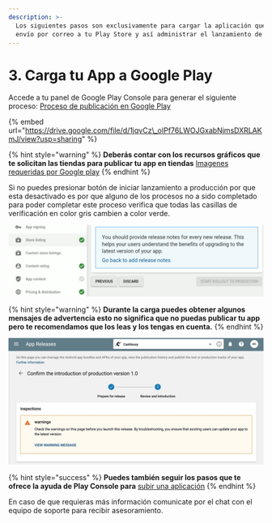```yaml
---
description: >-
  Los siguientes pasos son exclusivamente para cargar la aplicación que se te
  envío por correo a tu Play Store y así administrar el lanzamiento de tu app.
---
```


# 3. Carga tu App a Google Play

Accede a tu panel de Google Play Console para generar el siguiente proceso: [Proceso de publicación en Google Play](https://drive.google.com/file/d/1jqvCz_oIPf76LWOJGxabNjmsDXRLAKmJ/view?usp=sharing)

{% embed url="https://drive.google.com/file/d/1jqvCz\_oIPf76LWOJGxabNjmsDXRLAKmJ/view?usp=sharing" %}

{% hint style="warning" %}
**Deberás contar con los recursos gráficos que te solicitan las tiendas para publicar tu app en tiendas** [Imagenes requeridas por Google play](https://comunidad.apphive.io/t/recursos-graficos-para-cargar-tu-app-a-google-play/342/6)
{% endhint %}

Si no puedes presionar botón de iniciar lanzamiento a producción por que esta desactivado es por que alguno de los procesos no a sido completado para poder completar este proceso verifica que todas las casillas de verificación en color gris cambien a color verde.

![](../../.gitbook/assets/image%20%2815%29.png)

{% hint style="warning" %}
**Durante la carga puedes obtener algunos mensajes de advertencia esto no significa que no puedas publicar tu app pero te recomendamos que los leas y los tengas en cuenta.**
{% endhint %}

![](../../.gitbook/assets/image%20%2810%29.png)

{% hint style="success" %}
**Puedes también seguir los pasos que te ofrece la ayuda de Play Console para** [subir una aplicación](https://support.google.com/googleplay/android-developer/answer/113469?hl=es&ref_topic=7072031)
{% endhint %}

En caso de que requieras más información comunicate por el chat con el equipo de soporte para recibir asesoramiento.

